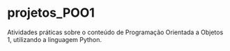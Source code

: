 # projetos_POO1
Atividades práticas sobre o conteúdo de Programação Orientada a Objetos 1, utilizando a linguagem Python.
